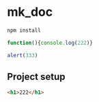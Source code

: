 # mk_doc

```js
npm install
```
```js
function(){console.log(222)}
```
```js
alert(333)
```
## Project setup
``` html
<h1>222</h1>
```